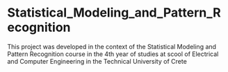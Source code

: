 # Statistical_Modeling_and_Pattern_Recognition
 This project was developed in the context of the Statistical Modeling and Pattern Recognition course in the 4th year of studies at scool of Electrical and Computer Engineering in the Technical University of Crete

